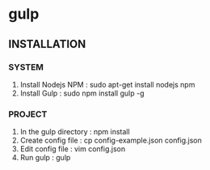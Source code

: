 # gulp

## INSTALLATION

### SYSTEM
1. Install Nodejs NPM : sudo apt-get install nodejs npm
2. Install Gulp : sudo npm install gulp -g
 
### PROJECT
1. In the gulp directory : npm install
2. Create config file : cp config-example.json config.json
3. Edit config file : vim config.json
4. Run gulp : gulp
